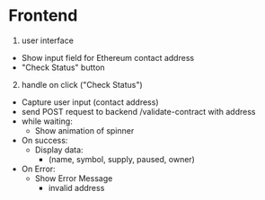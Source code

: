# Frontend

1. user interface
- Show input field for Ethereum contact address
- "Check Status" button

2. handle on click ("Check Status")
- Capture user input (contact address)
- send POST request to backend /validate-contract with address
- while waiting: 
    - Show animation of spinner
- On success:
    - Display data:
        - (name, symbol, supply, paused, owner)
- On Error:
    - Show Error Message
        - invalid address

